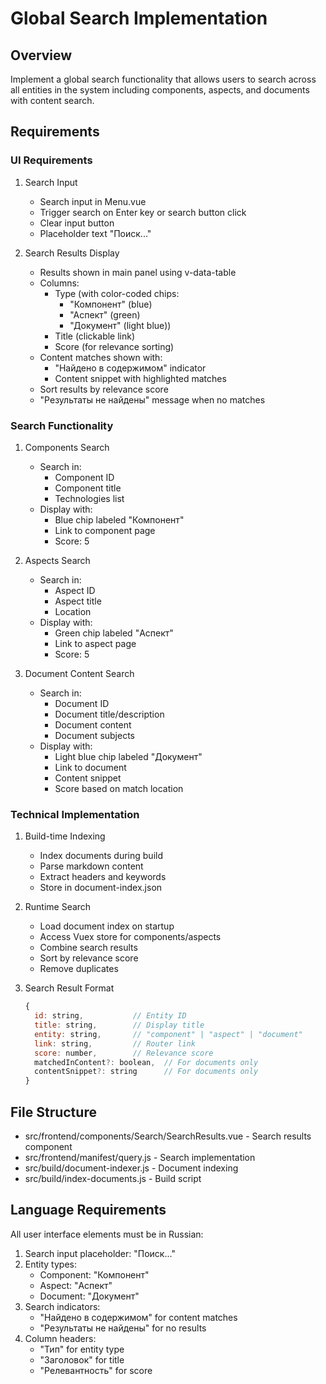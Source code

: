 # Global Search Implementation

## Overview
Implement a global search functionality that allows users to search across all entities in the system including components, aspects, and documents with content search.

## Requirements

### UI Requirements
1. Search Input
   - Search input in Menu.vue
   - Trigger search on Enter key or search button click
   - Clear input button
   - Placeholder text "Поиск..."

2. Search Results Display
   - Results shown in main panel using v-data-table
   - Columns:
     - Type (with color-coded chips: 
       - "Компонент" (blue)
       - "Аспект" (green)
       - "Документ" (light blue))
     - Title (clickable link)
     - Score (for relevance sorting)
   - Content matches shown with:
     - "Найдено в содержимом" indicator
     - Content snippet with highlighted matches
   - Sort results by relevance score
   - "Результаты не найдены" message when no matches

### Search Functionality
1. Components Search
   - Search in:
     - Component ID
     - Component title
     - Technologies list
   - Display with:
     - Blue chip labeled "Компонент"
     - Link to component page
     - Score: 5

2. Aspects Search
   - Search in:
     - Aspect ID
     - Aspect title
     - Location
   - Display with:
     - Green chip labeled "Аспект"
     - Link to aspect page
     - Score: 5

3. Document Content Search
   - Search in:
     - Document ID
     - Document title/description
     - Document content
     - Document subjects
   - Display with:
     - Light blue chip labeled "Документ"
     - Link to document
     - Content snippet
     - Score based on match location

### Technical Implementation
1. Build-time Indexing
   - Index documents during build
   - Parse markdown content
   - Extract headers and keywords
   - Store in document-index.json

2. Runtime Search
   - Load document index on startup
   - Access Vuex store for components/aspects
   - Combine search results
   - Sort by relevance score
   - Remove duplicates

3. Search Result Format
   ```javascript
   {
     id: string,           // Entity ID
     title: string,        // Display title
     entity: string,       // "component" | "aspect" | "document"
     link: string,         // Router link
     score: number,        // Relevance score
     matchedInContent?: boolean,  // For documents only
     contentSnippet?: string      // For documents only
   }
   ```

## File Structure
- src/frontend/components/Search/SearchResults.vue - Search results component
- src/frontend/manifest/query.js - Search implementation
- src/build/document-indexer.js - Document indexing
- src/build/index-documents.js - Build script

## Language Requirements
All user interface elements must be in Russian:
1. Search input placeholder: "Поиск..."
2. Entity types:
   - Component: "Компонент"
   - Aspect: "Аспект" 
   - Document: "Документ"
3. Search indicators:
   - "Найдено в содержимом" for content matches
   - "Результаты не найдены" for no results
4. Column headers:
   - "Тип" for entity type
   - "Заголовок" for title
   - "Релевантность" for score
